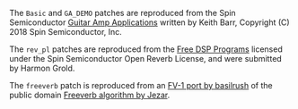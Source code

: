 The `Basic` and `GA_DEMO` patches are reproduced from the Spin Semiconductor [Guitar Amp Applications](https://www.spinsemi.com/guitar_amp_application.html) written by Keith Barr, Copyright (C) 2018 Spin Semiconductor, Inc.

The `rev_pl` patches are reproduced from the [Free DSP Programs](https://www.spinsemi.com/programs.php) licensed under the Spin Semiconductor Open Reverb License, and were submitted by Harmon Grold.

The `freeverb` patch is reproduced from an [FV-1 port by basilrush](http://www.spinsemi.com/forum/viewtopic.php?t=309) of the public domain [Freeverb algorithm by Jezar](https://github.com/sinshu/freeverb).